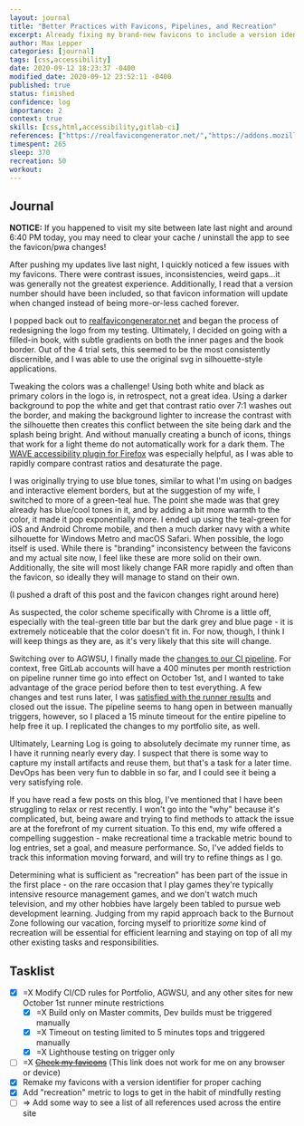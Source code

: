 ```yaml
---
layout: journal
title: "Better Practices with Favicons, Pipelines, and Recreation"
excerpt: Already fixing my brand-new favicons to include a version identifier and better color contrast, updating CI/CD pipelines for AGWSU and my portfolio, and adding a new "recreation" metric.
author: Max Lepper
categories: [journal]
tags: [css,accessibility]
date: 2020-09-12 18:23:37 -0400
modified_date: 2020-09-12 23:52:11 -0400
published: true
status: finished
confidence: log
importance: 2
context: true
skills: [css,html,accessibility,gitlab-ci]
references: ["https://realfavicongenerator.net/","https://addons.mozilla.org/en-US/firefox/addon/wave-accessibility-tool/","https://gitlab.com/neal.strobl/wsu-adventurers-guild/-/issues/117","https://gitlab.com/neal.strobl/wsu-adventurers-guild/-/commit/b102f59348786adcbfbeeb878c7925c4e7161338"]
timespent: 265
sleep: 370
recreation: 50
workout:
---
```


## Journal

**NOTICE:** If you happened to visit my site between late last night and around 6:40 PM today, you may need to clear your cache / uninstall the app to see the favicon/pwa changes!

After pushing my updates live last night, I quickly noticed a few issues with my favicons. There were contrast issues, inconsistencies, weird gaps...it was generally not the greatest experience. Additionally, I read that a version number should have been included, so that favicon information will update when changed instead of being more-or-less cached forever.

I popped back out to [realfavicongenerator.net]({{page.references[0]}}) and began the process of redesigning the logo from my testing. Ultimately, I decided on going with a filled-in book, with subtle gradients on both the inner pages and the book border. Out of the 4 trial sets, this seemed to be the most consistently discernible, and I was able to use the original svg in silhouette-style applications.

Tweaking the colors was a challenge! Using both white and black as primary colors in the logo is, in retrospect, not a great idea. Using a darker background to pop the white and get that contrast ratio over 7:1 washes out the border, and making the background lighter to increase the contrast with the silhouette then creates this conflict between the site being dark and the splash being bright. And without manually creating a bunch of icons, things that work for a light theme do not automatically work for a dark them. The [WAVE accessibility plugin for Firefox]({{page.references[1]}}) was especially helpful, as I was able to rapidly compare contrast ratios and desaturate the page.

I was originally trying to use blue tones, similar to what I'm using on badges and interactive element borders, but at the suggestion of my wife, I switched to more of a green-teal hue. The point she made was that grey already has blue/cool tones in it, and by adding a bit more warmth to the color, it made it pop exponentially more. I ended up using the teal-green for iOS and Android Chrome mobile, and then a much darker navy with a white silhouette for Windows Metro and macOS Safari. When possible, the logo itself is used. While there is "branding" inconsistency between the favicons and my actual site now, I feel like these are more solid on their own. Additionally, the site will most likely change FAR more rapidly and often than the favicon, so ideally they will manage to stand on their own.

(I pushed a draft of this post and the favicon changes right around here)

As suspected, the color scheme specifically with Chrome is a little off, especially with the teal-green title bar but the dark grey and blue page - it is extremely noticeable that the color doesn't fit in. For now, though, I think I will keep things as they are, as it's very likely that this site will change.

Switching over to AGWSU, I finally made the [changes to our CI pipeline]({{page.references[2]}}). For context, free GitLab accounts will have a 400 minutes per month restriction on pipeline runner time go into effect on October 1st, and I wanted to take advantage of the grace period before then to test everything. A few changes and test runs later, I was [satisfied with the runner results]({{page.references[3]}}) and closed out the issue. The pipeline seems to hang open in between manually triggers, however, so I placed a 15 minute timeout for the entire pipeline to help free it up. I replicated the changes to my portfolio site, as well.

Ultimately, Learning Log is going to absolutely decimate my runner time, as I have it running nearly every day. I suspect that there is some way to capture my install artifacts and reuse them, but that's a task for a later time. DevOps has been very fun to dabble in so far, and I could see it being a very satisfying role.

If you have read a few posts on this blog, I've mentioned that I have been struggling to relax or rest recently. I won't go into the "why" because it's complicated, but, being aware and trying to find methods to attack the issue are at the forefront of my current situation. To this end, my wife offered a compelling suggestion - make recreational time a trackable metric bound to log entries, set a goal, and measure performance. So, I've added fields to track this information moving forward, and will try to refine things as I go.

Determining what is sufficient as "recreation" has been part of the issue in the first place - on the rare occasion that I play games they're typically intensive resource management games, and we don't watch much television, and my other hobbies have largely been tabled to pursue web development learning. Judging from my rapid approach back to the Burnout Zone following our vacation, forcing myself to prioritize _some_ kind of recreation will be essential for efficient learning and staying on top of all my other existing tasks and responsibilities.

## Tasklist

- [x] <span title="Task carried over from previous day">=X</span> Modify CI/CD rules for Portfolio, AGWSU, and any other sites for new October 1st runner minute restrictions
  - [x] <span title="Task carried over from previous day">=X</span> Build only on Master commits, Dev builds must be triggered manually
  - [x] <span title="Task carried over from previous day">=X</span> Timeout on testing limited to 5 minutes tops and triggered manually
  - [x] <span title="Task carried over from previous day">=X</span> Lighthouse testing on trigger only
- [ ] <span title="Task abandoned">=X</span> ~~[Check my favicons](https://realfavicongenerator.net/favicon_checker?protocol=https&site=maxlepper.gitlab.io%2Flearning-log%2F)~~ (This link does not work for me on any browser or device)
- [x] Remake my favicons with a version identifier for proper caching
- [x] Add "recreation" metric to logs to get in the habit of mindfully resting
- [ ] <span title="Task to be added to next entry">=></span> Add some way to see a list of all references used across the entire site